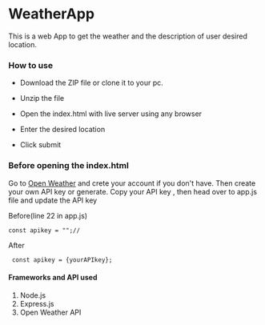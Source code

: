 # WeatherApp

This is a web App to get the weather and the description of user desired location.

 ### How to use

  * Download the ZIP file or clone it to your pc.
  
  * Unzip the file
  
  * Open the index.html with live server using any browser
  
  * Enter the desired location
  
  * Click submit
  
 ### Before opening the index.html
 
 Go to [Open Weather](https://openweather.org) and crete your account if you don't have. Then create your own API key or generate. Copy your API key , then head over to app.js file and update the API key



 Before(line 22 in app.js)
 ``` 
 const apikey = "";//
 ```
 
 
 After
 ```
  const apikey = {yourAPIkey};
 ```
 
 
#### Frameworks and API used
1. Node.js
2. Express.js
3. Open Weather API
